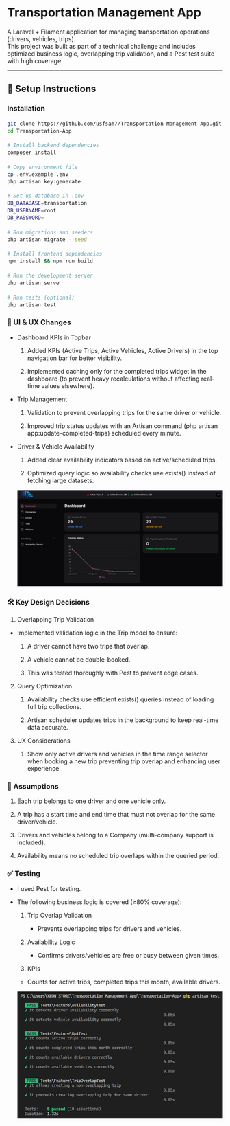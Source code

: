 # Transportation Management App

A Laravel + Filament application for managing transportation operations (drivers, vehicles, trips).  
This project was built as part of a technical challenge and includes optimized business logic, overlapping trip validation, and a Pest test suite with high coverage.

---

## 🚀 Setup Instructions

### Installation
```bash
git clone https://github.com/usfsam7/Transportation-Management-App.git
cd Transportation-App

# Install backend dependencies
composer install

# Copy environment file
cp .env.example .env
php artisan key:generate

# Set up database in .env
DB_DATABASE=transportation
DB_USERNAME=root
DB_PASSWORD=

# Run migrations and seeders
php artisan migrate --seed

# Install frontend dependencies
npm install && npm run build

# Run the development server
php artisan serve

# Run tests (optional)
php artisan test
```
### 🎨 UI & UX Changes

- Dashboard KPIs in Topbar

  1. Added KPIs (Active Trips, Active Vehicles, Active Drivers) in the top navigation bar for better visibility.

  2. Implemented caching only for the completed trips widget in the dashboard (to prevent heavy recalculations without affecting real-time values elsewhere).

- Trip Management

  1. Validation to prevent overlapping trips for the same driver or vehicle.

  2. Improved trip status updates with an Artisan command (php artisan app:update-completed-trips) scheduled every minute.

- Driver & Vehicle Availability

  1. Added clear availability indicators based on active/scheduled trips.

  2. Optimized query logic so availability checks use exists() instead of fetching large datasets.

  ![alt text](image-2.png)

### 🛠 Key Design Decisions
1. Overlapping Trip Validation

 - Implemented validation logic in the Trip model to ensure:

    1. A driver cannot have two trips that overlap.

    2. A vehicle cannot be double-booked.

    3. This was tested thoroughly with Pest to prevent edge cases.

2. Query Optimization

    1. Availability checks use efficient exists() queries instead of loading full trip collections.

    2. Artisan scheduler updates trips in the background to keep real-time data accurate.

3. UX Considerations

    1. Show only active drivers and vehicles in the time range selector when booking a new trip preventing trip overlap and enhancing user experience.

### 📌 Assumptions

   1. Each trip belongs to one driver and one vehicle only.

   2. A trip has a start time and end time that must not overlap for the same driver/vehicle.

   3. Drivers and vehicles belong to a Company (multi-company support is included).

   4. Availability means no scheduled trip overlaps within the queried period.

### ✅ Testing

  - I used Pest for testing.
  - The following business logic is covered (≥80% coverage):
    1. Trip Overlap Validation
       - Prevents overlapping trips for drivers and vehicles.

    2. Availability Logic
       - Confirms drivers/vehicles are free or busy between given times.

    3. KPIs
      - Counts for active trips, completed trips this month, available drivers.

    ![Here is a screenshot of the test results : ](image-1.png)
